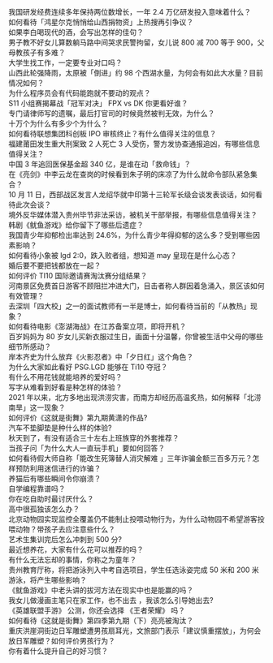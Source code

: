 我国研发经费连续多年保持两位数增长，一年 2.4 万亿研发投入意味着什么？  
如何看待「鸿星尔克悄悄给山西捐物资」上热搜再引争议？  
如果李白喝现代的酒，会写出怎样的佳句？  
男子教不好女儿算数躺马路中间哭求民警拘留，女儿说 800 减 700 等于 900，父母教孩子有多难？  
大学生找工作，一定要专业对口吗？  
山西此轮强降雨，太原被「倒进」约 98 个西湖水量，为何会有如此大水量？目前情况如何？  
为什么程序员会有代码能跑就不要动的观点？  
S11 小组赛揭幕战「冠军对决」 FPX vs DK 你更看好谁？  
专门请律师写的遗嘱，最后打官司的时候竟然被判无效，为什么？  
十万个为什么有多少个为什么？  
如何看待联想集团科创板 IPO 审核终止？有什么值得关注的信息？  
福建莆田发生重大刑案致 2 人死亡 3 人受伤，警方发协查通报追凶，有哪些信息值得关注？  
中国 3 年追回医保基金超 340 亿，是谁在动「救命钱」？  
在《亮剑》中李云龙在查岗的时候看到朱子明的床凉了为什么就命令部队紧急集合？  
10 月 11 日，西部战区发言人龙绍华就中印第十三轮军长级会谈发表谈话，如何看待此次会谈？  
境外反华媒体潜入贵州毕节非法采访，被机关干部举报，有哪些信息值得关注？  
韩剧《鱿鱼游戏》给你留下了哪些后遗症？  
我国青少年抑郁检出率达到 24.6%，为什么青少年得抑郁的这么多？受到哪些因素影响？  
如何看待小象被 lgd 2:0，跌入败者组，想知道 may 皇现在是什么心态？  
婚后要不要把钱都放在一起？  
如何评价 TI10 国际邀请赛淘汰赛分组结果？  
河南景区免费首日游客不顾阻拦冲进大门，目击者称人群因着急涌入，景区该如何有效管理？  
去深圳「四大校」之一的面试教师有一半是博士，如何看待当前的「从教热」现象？  
如何看待电影《澎湖海战》在江苏备案立项，即将开机？  
百岁妈妈为 80 岁女儿买新衣服过生日，画面十分温馨，你曾被生活中父母的哪些细节所感动？  
岸本齐史为什么放弃《火影忍者》中「夕日红」这个角色？  
为什么大家如此看好 PSG.LGD 能够在 Ti10 夺冠？  
有什么不用花钱就能培养的爱好吗？  
写字从难看到好看是种怎样的体验？  
2021 年以来，北方多地出现洪涝灾害，而南方却经历高温炙热，如何解释「北涝南旱」这一现象？  
如何评价《这就是街舞》第九期黄潇的作品?  
汽车不垫脚垫是种什么样的体验?  
秋天到了，有没有适合三十左右上班族穿的外套推荐？  
当孩子问「为什么大人一直玩手机」要如何回答？  
如何看待假大师自称「能改生死簿替人消灾解难 」三年诈骗金额三百多万元？怎样预防利用迷信进行的诈骗？  
养猫后有哪些瞬间令你崩溃？  
自学编程靠谱吗？  
你在吃自助时最讨厌什么？  
高中很孤独该怎么办？  
北京动物园实现监控全覆盖仍不能制止投喂动物行为，为什么动物园不希望游客投喂动物？带孩子去应注意些什么？  
艺术生集训完后怎么冲刺到 500 分?  
最近想养花，大家有什么花可以推荐的吗？  
有什么无法忘却的事情，你称之为童年？  
贵州教育厅称，将把游泳列入中考自选项目，学生任选泳姿完成 50 米和 200 米游泳，将产生哪些影响？  
《鱿鱼游戏》中老头讲的拔河方法在现实中也是能赢的吗？  
我女儿做漫画主笔只在家工作，也不出去 ，我该怎么引导她出去?  
《英雄联盟手游》 公测，你还会选择 《王者荣耀》 吗？  
如何看待《这就是街舞》第四季第九期（下）亮亮被淘汰？  
重庆洪崖洞街边日军雕塑遭男孩扇耳光，文旅部门表示「建议慎重摆放」，为何会放日军雕塑？如何评价男孩行为？  
你有着什么提升自己的好习惯？  
